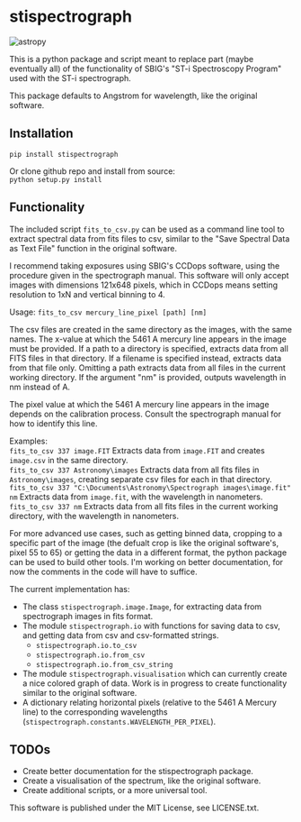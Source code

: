 
# stispectrograph
![astropy](http://img.shields.io/badge/powered%20by-AstroPy-orange.svg?style=flat)

This is a python package and script meant to replace part (maybe eventually all) of the functionality of
SBIG's "ST-i Spectroscopy Program" used with the ST-i spectrograph.

This package defaults to Angstrom for wavelength, like the original software.

## Installation
`pip install stispectrograph`

Or clone github repo and install from source:  
`python setup.py install`

## Functionality

The included script `fits_to_csv.py` can be used as a command line tool to extract spectral data from fits files to csv, similar to the "Save Spectral Data as Text File" function in the original software.

I recommend taking exposures using SBIG's CCDops software, using the procedure given in the spectrograph manual.
This software will only accept images with dimensions 121x648 pixels, which in
CCDops means setting resolution to 1xN and vertical binning to 4.

Usage: `fits_to_csv mercury_line_pixel [path] [nm]`

The csv files are created in the same directory as the images, with the same names.
The x-value at which the 5461 A mercury line appears in the image must be provided.
If a path to a directory is specified, extracts data from all FITS files in that directory.
If a filename is specified instead, extracts data from that file only.
Omitting a path extracts data from all files in the current working directory.
If the argument "nm" is provided, outputs wavelength in nm instead of A.

The pixel value at which the 5461 A mercury line appears in the image depends on the calibration process.
Consult the spectrograph manual for how to identify this line.

Examples:  
`fits_to_csv 337 image.FIT` Extracts data from `image.FIT` and creates `image.csv` in the same directory.  
`fits_to_csv 337 Astronomy\images` Extracts data from all fits files in `Astronomy\images`, creating separate csv files for each in that directory.  
`fits_to_csv 337 "C:\Documents\Astronomy\Spectrograph images\image.fit" nm` Extracts data from `image.fit`, with the wavelength in nanometers.  
`fits_to_csv 337 nm` Extracts data from all fits files in the current working directory, with the wavelength in nanometers.

For more advanced use cases, such as getting binned data, cropping to a
specific part of the image (the defualt crop is like the original software's,
pixel 55 to 65) or getting the data in a different format, the python package can be used to build other tools. I'm working on better documentation, for now the comments in the code will have to suffice.

The current implementation has:
* The class `stispectrograph.image.Image`, for extracting data from spectrograph images in fits format.
* The module `stispectrograph.io` with functions for saving data to csv, and getting data from csv and csv-formatted strings.
  * `stispectrograph.io.to_csv`
  * `stispectrograph.io.from_csv`
  * `stispectrograph.io.from_csv_string`
 * The module `stispectrograph.visualisation` which can currently create a nice colored graph of data. Work is in progress to create functionality similar to the original software.
 * A dictionary relating horizontal pixels (relative to the 5461 A Mercury line) to the corresponding wavelengths (`stispectrograph.constants.WAVELENGTH_PER_PIXEL`).

## TODOs
* Create better documentation for the stispectrograph package.
* Create a visualisation of the spectrum, like the original software.
* Create additional scripts, or a more universal tool.

This software is published under the MIT License, see LICENSE.txt.
